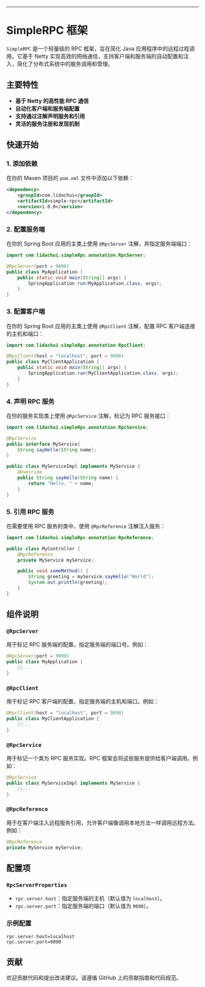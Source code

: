 
---

# SimpleRPC 框架

`SimpleRPC` 是一个轻量级的 RPC 框架，旨在简化 Java 应用程序中的远程过程调用。它基于 Netty 实现高效的网络通信，支持客户端和服务端的自动配置和注入，简化了分布式系统中的服务调用和管理。

## 主要特性

- **基于 Netty 的高性能 RPC 通信**
- **自动化客户端和服务端配置**
- **支持通过注解声明服务和引用**
- **灵活的服务注册和发现机制**

## 快速开始

### 1. 添加依赖

在你的 Maven 项目的 `pom.xml` 文件中添加以下依赖：

```xml
<dependency>
    <groupId>com.lidachui</groupId>
    <artifactId>simple-rpc</artifactId>
    <version>1.0.0</version>
</dependency>
```

### 2. 配置服务端

在你的 Spring Boot 应用的主类上使用 `@RpcServer` 注解，并指定服务端端口：

```java
import com.lidachui.simpleRpc.annotation.RpcServer;

@RpcServer(port = 9090)
public class MyApplication {
    public static void main(String[] args) {
        SpringApplication.run(MyApplication.class, args);
    }
}
```

### 3. 配置客户端

在你的 Spring Boot 应用的主类上使用 `@RpcClient` 注解，配置 RPC 客户端连接的主机和端口：

```java
import com.lidachui.simpleRpc.annotation.RpcClient;

@RpcClient(host = "localhost", port = 9090)
public class MyClientApplication {
    public static void main(String[] args) {
        SpringApplication.run(MyClientApplication.class, args);
    }
}
```

### 4. 声明 RPC 服务

在你的服务实现类上使用 `@RpcService` 注解，标记为 RPC 服务接口：

```java
import com.lidachui.simpleRpc.annotation.RpcService;

@RpcService
public interface MyService{
    String sayHello(String name);
}

public class MyServiceImpl implements MyService {
    @Override
    public String sayHello(String name) {
        return "Hello, " + name;
    }
}
```

### 5. 引用 RPC 服务

在需要使用 RPC 服务的类中，使用 `@RpcReference` 注解注入服务：

```java
import com.lidachui.simpleRpc.annotation.RpcReference;

public class MyController {
    @RpcReference
    private MyService myService;

    public void someMethod() {
        String greeting = myService.sayHello("World");
        System.out.println(greeting);
    }
}
```

## 组件说明

### `@RpcServer`

用于标记 RPC 服务端的配置，指定服务端的端口号。例如：

```java
@RpcServer(port = 9090)
public class MyApplication {
    //...
}
```

### `@RpcClient`

用于标记 RPC 客户端的配置，指定服务端的主机和端口。例如：

```java
@RpcClient(host = "localhost", port = 9090)
public class MyClientApplication {
    //...
}
```

### `@RpcService`

用于标记一个类为 RPC 服务实现。RPC 框架会将这些服务提供给客户端调用。例如：

```java
@RpcService
public class MyServiceImpl implements MyService {
    //...
}
```

### `@RpcReference`

用于在客户端注入远程服务引用，允许客户端像调用本地方法一样调用远程方法。例如：

```java
@RpcReference
private MyService myService;
```

## 配置项

### `RpcServerProperties`

- `rpc.server.host`：指定服务端的主机（默认值为 `localhost`）。
- `rpc.server.port`：指定服务端的端口（默认值为 `9090`）。

### 示例配置

```properties
rpc.server.host=localhost
rpc.server.port=9090
```

## 贡献

欢迎贡献代码和提出改进建议。请遵循 GitHub 上的贡献指南和代码规范。


